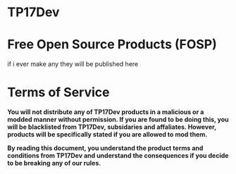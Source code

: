 # TP17Dev
# Free Open Source Products (FOSP)
if i ever make any they will be published here

# Terms of Service
**You will not distribute any of TP17Dev products in a malicious or a modded manner without permission. If you are found to be doing this, you will be blacklisted from TP17Dev, subsidaries and affaliates. However, products will be specifically stated if you are allowed to mod them.**

**By reading this document, you understand the product terms and conditions from TP17Dev and understand the consequences if you decide to be breaking any of our rules.**

